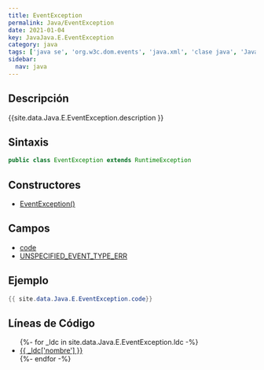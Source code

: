 ```yaml
---
title: EventException
permalink: Java/EventException
date: 2021-01-04
key: JavaJava.E.EventException
category: java
tags: ['java se', 'org.w3c.dom.events', 'java.xml', 'clase java', 'Java 1.5', 'DOM Level 2']
sidebar: 
  nav: java
---
```


## Descripción
{{site.data.Java.E.EventException.description }}

## Sintaxis
~~~java
public class EventException extends RuntimeException
~~~

## Constructores
* [EventException()](/Java/EventException/EventException/)

## Campos
* [code](/Java/EventException/code)
* [UNSPECIFIED_EVENT_TYPE_ERR](/Java/EventException/UNSPECIFIED_EVENT_TYPE_ERR)

## Ejemplo
~~~java
{{ site.data.Java.E.EventException.code}}
~~~

## Líneas de Código
<ul>
{%- for _ldc in site.data.Java.E.EventException.ldc -%}
   <li>
       <a href="{{_ldc['url'] }}">{{ _ldc['nombre'] }}</a>
   </li>
{%- endfor -%}
</ul>
